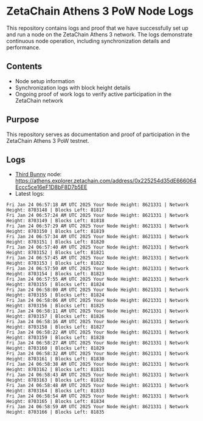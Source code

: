 # ZetaChain Athens 3 PoW Node Logs
This repository contains logs and proof that we have successfully set up and run a node on the ZetaChain Athens 3 network. The logs demonstrate continuous node operation, including synchronization details and performance.

## Contents
- Node setup information
- Synchronization logs with block height details
- Ongoing proof of work logs to verify active participation in the ZetaChain network

## Purpose
This repository serves as documentation and proof of participation in the ZetaChain Athens 3 PoW testnet.

## Logs

- [Third Bunny](https://thirdbunny.xyz/) node: https://athens.explorer.zetachain.com/address/0x225254d35dE666064Eccc5ce16eF1D8bF8D7b5EE
- Latest logs:
```
Fri Jan 24 06:57:18 AM UTC 2025 Your Node Height: 8621331 | Network Height: 8703148 | Blocks Left: 81817
Fri Jan 24 06:57:24 AM UTC 2025 Your Node Height: 8621331 | Network Height: 8703149 | Blocks Left: 81818
Fri Jan 24 06:57:29 AM UTC 2025 Your Node Height: 8621331 | Network Height: 8703150 | Blocks Left: 81819
Fri Jan 24 06:57:34 AM UTC 2025 Your Node Height: 8621331 | Network Height: 8703151 | Blocks Left: 81820
Fri Jan 24 06:57:40 AM UTC 2025 Your Node Height: 8621331 | Network Height: 8703152 | Blocks Left: 81821
Fri Jan 24 06:57:45 AM UTC 2025 Your Node Height: 8621331 | Network Height: 8703153 | Blocks Left: 81822
Fri Jan 24 06:57:50 AM UTC 2025 Your Node Height: 8621331 | Network Height: 8703154 | Blocks Left: 81823
Fri Jan 24 06:57:55 AM UTC 2025 Your Node Height: 8621331 | Network Height: 8703155 | Blocks Left: 81824
Fri Jan 24 06:58:00 AM UTC 2025 Your Node Height: 8621331 | Network Height: 8703155 | Blocks Left: 81824
Fri Jan 24 06:58:06 AM UTC 2025 Your Node Height: 8621331 | Network Height: 8703156 | Blocks Left: 81825
Fri Jan 24 06:58:11 AM UTC 2025 Your Node Height: 8621331 | Network Height: 8703157 | Blocks Left: 81826
Fri Jan 24 06:58:16 AM UTC 2025 Your Node Height: 8621331 | Network Height: 8703158 | Blocks Left: 81827
Fri Jan 24 06:58:22 AM UTC 2025 Your Node Height: 8621331 | Network Height: 8703159 | Blocks Left: 81828
Fri Jan 24 06:58:27 AM UTC 2025 Your Node Height: 8621331 | Network Height: 8703160 | Blocks Left: 81829
Fri Jan 24 06:58:32 AM UTC 2025 Your Node Height: 8621331 | Network Height: 8703161 | Blocks Left: 81830
Fri Jan 24 06:58:38 AM UTC 2025 Your Node Height: 8621331 | Network Height: 8703162 | Blocks Left: 81831
Fri Jan 24 06:58:43 AM UTC 2025 Your Node Height: 8621331 | Network Height: 8703163 | Blocks Left: 81832
Fri Jan 24 06:58:48 AM UTC 2025 Your Node Height: 8621331 | Network Height: 8703164 | Blocks Left: 81833
Fri Jan 24 06:58:54 AM UTC 2025 Your Node Height: 8621331 | Network Height: 8703165 | Blocks Left: 81834
Fri Jan 24 06:58:59 AM UTC 2025 Your Node Height: 8621331 | Network Height: 8703166 | Blocks Left: 81835
```
